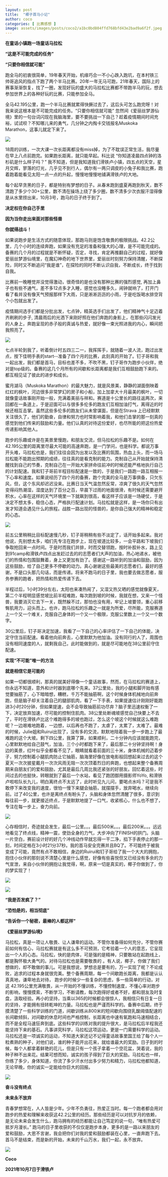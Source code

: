 ```yaml
---
layout: post
title:  "椰子首马小记"
author: coco
categories: [ 比赛感想 ]
image: assets/images/posts/coco2/a1bc0bd804ffd768bfd43e2bad9a6f2f.jpeg
---
```

  
**在童话小镇跑一场童话马拉松**

**“这是不可能完成的任务”**

**“只要你相信就可能”**  
  
  
跑全马的初衷很简单，19年春天开始，机缘巧合一不小心跌入跑坑，在本村铁三帅哥追风的指点下跑了两个半马比赛。20年一年无马可跑，21年春天，国际上的赛事渐渐恢复，找了一圈，发现好玩的盛大的马拉松比赛都不带跑半马的玩，想去参加世界上的各种好玩的比赛，只能参加全马。  
  
  
全马42.195公里，跑一个半马比赛就累得快撅过去了，这后头可怎么跑完呀！对我来说这根本是不可能完成的任务。“只要你相信就可能” 忽然间《爱丽丝梦游仙境》里的一句台词闪现在我脑海里，要不要挑战一下自己？趁着疫情期间时间充裕，试试呗？不知哪儿来的勇气，几分钟之内掏卡交钱报名Muskoka Marathon，这事儿就定下来了。  
  
  
  
![](../assets/images/posts/coco2/a1bc0bd804ffd768bfd43e2bad9a6f2f.jpeg)  
  
  
18周的训练，一次大课一次长距离都没有miss掉，为了不耽误正常生活，我尽量在早上八点前跑完。如果跑长距离，就只能早起。科比说 “你知道凌晨四点钟的洛杉矶是什么样子吗？” 我不知道，但是我知道我们滑铁卢小镇，四五点的天空，星月交辉，寥落的灯光，几乎见不到行人，偶尔有一两只调皮的小兔子和我比赛，跑着跑着能看见太阳一点一点的升起，慢慢地慢慢地铺满滑铁卢的大地。  
  
  
每个起早贪黑的日子，都是特别有梦想的日子。从春末跑到盛夏再跑到秋天，数不清跑了多少个30+公里，数不清在操场上绕了多少圈，数不清多少次衣服汗湿得像是从水里捞出来，10月3号，跑马的日子终于到了。  
  
  
**决定权在你自己手里**  
  
**因为当你走出来面对那些怪兽**  
  
**你就得战斗！**  
  
  
如果说跑步是生活方式的随意体现，那跑马则是饱含敬畏的极限挑战。42.2公里，几个小时的连续奔跑，如果没有充足的准备和强大的心理，是不可能完成的。备赛的几个月的过程就是不断怀疑，否定，寻找，肯定再推翻自己的过程，就好像爱丽丝梦游仙境里，在魔幻神奇的地下世界里，爱丽丝时刻努力保持清醒，不断探险，同时又不断追问“我是谁”，在探险的同时不断认识自我，不断成长，终于找到自我。  
  
  
比赛前一晚睡觉并没觉得激动，很奇怪的是也没有那种比赛的强烈感觉, 再加上鼻子也有些不通气，差不多12点多才入睡，感觉也没睡多久，闹钟就响了，打开门看了看并没有像天气预报那样下大雨，只是淅淅沥沥的小雨，于是吃饭喝水排空背个小包就出发了。  
  
  
疫情期间选手们都是分批出发，七点钟，精英选手们出发了，他们精神气十足迈着齐刷刷的步子, 清晨雨后的光洒下来刚好照在他们奔跑的身影上，在那些闪闪发光的人身上，奔跑呈现的赤子般的真诚与热爱，就好像一束光照进我的内心，瞬间把我照亮了。  
  
  
![](../assets/images/posts/coco2/a8d4fb5b689f56da8d44b605559c37d8.jpeg)  
  
  
七点半轮到我了，听着倒计时五四三二一，我挥挥手，就随着一波人流，跑过出发点，按下佳明手表的start--准备了四个月的比赛，此刻真的开始了。钉子哥和我一起出发，我们都是首马，目标也差不多，不吹不黑，钉子哥作为跑步小伙伴，绝对是top级的。备赛的这几个月所有的间歇和长距离都是我们互相鼓励跑下来的。都互相见证了彼此的进步和成长。  
  
  
蜜月湖马（Muskoka Marathon）的最大魅力，就是风景美，静静的湖面倒映着红红的枫叶，河边很多非常梦幻的房子和小船，加上加拿大十月最美的枫叶，一切就像童话故事刚开始一般，充满着美丽与祥和。赛道是十公里长的路往返两次，来回都在一条道上，于是迎面可以与很多多伦多的跑友们互相加油打气，离得近的时候还相互击掌。虽然这些多伦多的跑友们从未曾谋面，但是在Strava 上已经默默关注很久了，他们的勤奋，自律和努力也时常影响着我，和他们击掌的那一刻真的感觉到他们传来的鼓励和力量。他们认真的对待这份爱好，也尽所能的把这份热爱传递影响其他人。  
  
  
跑步的乐趣或许是在美景里慢跑，和朋友交流，但马拉松的乐趣不是。如何在42.195公里的距离里尽最大可能的高速奔跑，是一门学问，也是科学。都说万事开头难，马拉松也是，我们往往会因为出发以及比赛的氛围，热血上头，而一场马拉松能不能跑出预期的成绩，往往真的是看克制的能力。克制自己从开始就保持清醒找到自己的节奏，克制自己在一开始大家拼命往前冲的时候还能严格地执行自己的计划配速。我和钉子哥前半程目标配速是一致的，于是我们一路跑一路互相报一下心率和速度。如果说经历了四个月的备赛，跑个完美的全马是万事俱备，只欠东风，但，这个东风却迟迟没来。比赛日当天气温忽然反常，凉爽了很久的天气忽然变得闷热潮湿，湿度达到了百分之百，早晨下过雨的地面很滑，有时候还需要避开积水，心率在这样的天气环境里一下就飙到很高，看这样子应该是一场硬仗，于是决定不想太多，稳住心态，严格执行配速计划。马拉松就是这样，是一场你只有出发才知道会遇见什么的旅程。战胜一路出现的怪兽的，是你自己强大的精神和稳定的心态。  
  
  
![](../assets/images/posts/coco2/b53fac49ed1e8748f131255dcb5b40f4.jpeg)  
  
  
前五公里稍稍比目标配速慢几秒，钉子哥稍稍有些不淡定了，话开始多起来。我对他说，先别想太多，咱们先专注在跑步上，现在坡道比较多，一会平路和下坡我们争取抢回来一点时间。于是时而我们并排，时而交替领跑，按时补胶补水，路上见到91camp和滑铁卢四点出发赶过去的的志愿者们大声的加油，热心地递水，被他们的热情和包围鼓舞着，身上又更加有劲了。感谢这一路听到的加油和鼓励，因为这些鼓励，给了自己更多不停歇的动力。真心谢谢这些最美的志愿者们，最好的感谢，不是口头那几句话，而是传递。将来不跑马的日子里，我也要去做志愿者，服务参赛的跑者，把热情和热爱传递下去。  
  
  
半程过后，1小时39分左右，太阳也来凑热闹了，又湿又热又晒的感觉就像夏天，第二个半程明显感觉坡比前半程难跑，每次跑到坡的时候，我就在想，又来一个怪兽，我要消灭它去下一关，既然躲不过，那怕也没有用，牢记上坡要领，重心前移臀肌用力，迎头而上。也许，跑马拉松的乐趣之一就是为所爱，尽所能，克服赛道上一个又一个难关，克服自己身体的一个又一个极限，克服公里数上一个又一个数字。  
  
  
30公里后，钉子哥决定加速，我看了一下自己的心率评估了一下自己的体能，决定守住当前配速。看着他向前奔去，心里默默为他加油。没有同行的人了，周围也没有相同速度的人，就剩我自己，此时能做到的，就是尽可能地在38公里前守住配速。  
  
  
**实现“不可能”唯一的方法**  
  
**就是相信它是可能的**  
  
  
如果一切都很顺利，那真的就美好得像一个童话故事，然而，在马拉松的赛道上，你永远不知道，意外和计时器到底哪个先来。37公里处，我的小腿和脚开始有感觉要抽筋了，心下暗暗想，糟糕，千万不能抽筋啊，这个时候身体机械地向前奔跑，但是脑子却关注着自己的腿部肌肉，看了一下手表，如果提速估计刚刚好能跑进3小时20分钟，但如果提速，会不会导致抽筋前功尽弃？脑子里迅速权衡了一下，决定放弃加速，尽可能的控制住肌肉。38公里处断魂坡感觉自己快要上不去了，平时在滑铁卢比这个难跑得多的坡也跑过，怎么这个坡这个时候就这么难跑呢？一边艰难地跑着，一边想，以后再也不跑了，太虐了，太累了，太难了。最难的时候，Julie姐和Ruirui出现了，没有多的交流，默默地陪着我一步一步跑上了最难跑的这个大坡。剩下四公里，我算了算，如果顺利，二十分钟内应该就能跑完，心里默默地给自己鼓气，加油，三个小时都跑下来了，最后那二十分钟坚持啊！身边的美景，红叶似乎全都看不见了，眼睛就看着前面的三十米，身体机械的迈着步子，努力控制着小腿肌肉防止它抽筋，脑海里好像在放电影般回想起来过去的这个夏天一次次披星戴月一次次风雨无阻一次次顶着烈日的奔跑，也想起来整个备赛周期来自朋友们的爱和鼓励，尤其是最后几周比我还紧张的好朋友。回忆着这些，时间过去的也挺快，转眼就到了最后一个水站，看见了跑团御用摄影师YoYo, 和滑铁卢啦啦队长九儿，明白离终点不太远了，此时听见九儿问，要喝点水吗？可是我不敢停下来改变我的速度，很怕一慢下来腿会抽筋，就摆摆手，放弃喝水，继续向前。过了40公里，也许是离终点有盼头了，头脑和身体忽然清醒了很多，意识到每往前一步，就更接近终点，于是默默地提了一口气，收紧核心，什么也不想了，专注在每一步上，奋力向前。  
  
  
![](../assets/images/posts/coco2/24eff74694372e315fc85967e8afdf03.jpeg)  
  
  
心存相信时，奇迹就会发生，最后一公里。。。最后500米。。。最后200米。。。远远地看见了终点线，精神一震，使劲全身的力气，大步冲向了FINISH的拱门。头脑一片空白，赛前设计好的好几个冲线动作早就忘得一干二净，掐下手表停止的那一刻，时间定格在3小时21分37秒。我的首马安全完赛并且BQ了。不可能终于被我变成了可能，竟然有点不敢相信，身边的Ruirui和钉子哥给了我一个大大的拥抱，抱住小伙伴的那刻说不清楚心里是什么感觉，好像有些喜悦但又已经没有多余的力气宣泄，来自小伙伴的拥抱让我觉得，啊，原来一切是真实的，椰子你做到了，你的梦实现了！  
  
  
![](../assets/images/posts/coco2/b6f4e7b04047b8a6196254f4fd5d000b.jpeg)  
  
  
![](../assets/images/posts/coco2/4b4fbe8b065e5b138da676b2391d6a50.jpeg)  
  
  
  
**“我是否发疯了？”**  
  
**“恐怕是的，相当彻底”**  
  
**“告诉你一个秘密，最棒的人都这样”**  
  
**《爱丽丝梦游仙境》**  
  
  
马拉松，真是一项让人敬畏、让人谦卑的运动。不管你准备得如何充分，不管你赛前如何有信心，马拉松赛就是有这么多不可预测，它考验着一个人的意志，它呈现出一个人的心态。马拉松，快的是肉体，可是强的是精神，只要敢站在起跑线上，都是胸怀极大勇气的。对待马拉松也是需要敬畏的 。有人说，椰子，你做了我们想做的，却不敢做的事儿。可是我想说，梦想总是要有的，万一实现了呢？不论成败，追求的过程本身就很完美。整个备赛周期，每一个间歇跑长距离，我都是认认真真地，谦卑地去对待， 跑步的时候少一些复杂的思虑，多一些简单的行动，对这 42.195公里充满敬畏，从一开始的不懂训练，不懂控制速度，不懂心率对跑步的影响，慢慢摸索，不断学习，不断请教，每次跑得好或者不好，都和朋友及时复盘，汲取经验。再小的坚持，当乘以365的时候都会很惊人，我相信只有日复一日的坚持，才能拥有扭转乾坤的力量。马拉松也是严谨而科学的。备赛中后期，终于摸清楚了一些科学训练的门道，间歇训练从800米的短间歇向围绕乳酸阈值配速的长间歇倾斜，对间歇的休息时间也严格控制，长距离也中速有氧跑和马速相结合，而不是全程马速狂奔到底。这些科学的训练对我的提升很大，是马拉松后半程我还能坚持下来的基石。凡事讲究科学，马拉松这项运动，更是一门需要科学的运动。马拉松还是一项诚实的运动，不知道大家还记不记得童话故事里国王给了每个人一粒煮熟的种子，对他们说，谁的种子能开出花来，就给谁最大的奖励。日子到的时候，每个人都拿着鲜艳的花儿，但是只有一个孩子拿着一个空花盆，哭着说，我的种子种不出来花。结果可想而知，诚实的孩子得到了巨大的奖励。马拉松也一样，你练了多少，身体知道，你流了多少汗水付出多少努力和精力，马拉松他都知道，无论早晚，你的诚实一定能给你巨大的回报。  
  
  
![](../assets/images/posts/coco2/f7e562d801e3dcdc68d14969dee6c074.jpeg)  
  
  
  
**奋斗没有终点**  
  
**未来永不放弃**  
  
  
青春梦想常在，人人皆是少年。少年不负勇往，热爱正当时。每一个跑者都会用对跑步的热爱和理解来收获这42.2公里的经历。那些经历是可以对抗岁月的依赖，是无论未来会发生什么，跑马拥有的经历都能让自己笃定的说一句，“唯有热爱可抵岁月漫长。” 跑马的日子里收获的不仅仅是跑步本身，更多的是一路以来朋友的爱和鼓励，大恩不言谢，我会把你们对我的爱和鼓励都装在心里，一直奔跑下去。首马不是结束，而是新的开始，未来的千山万水，我们一起，永不放弃。  
  
  
![](../assets/images/posts/coco2/aee95f8cdb0d78f88790de0f6cc08c92.jpeg)  
  
  
**Coco**  
  
**2021年10月7日于滑铁卢**  
  
